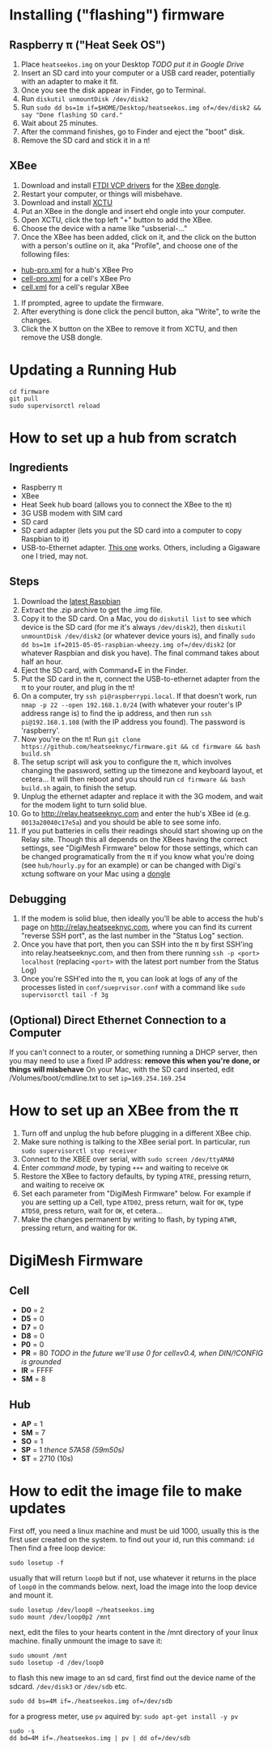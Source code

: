# Installing ("flashing") firmware

## Raspberry π ("Heat Seek OS")
1. Place `heatseekos.img` on your Desktop _TODO put it in Google Drive_
1. Insert an SD card into your computer or a USB card reader, potentially with an adapter to make it fit.
1. Once you see the disk appear in Finder, go to Terminal.
1. Run `diskutil unmountDisk /dev/disk2`
1. Run `sudo dd bs=1m if=$HOME/Desktop/heatseekos.img of=/dev/disk2 && say "Done flashing SD card."`
1. Wait about 25 minutes.
1. After the command finishes, go to Finder and eject the "boot" disk.
1. Remove the SD card and stick it in a π!

## XBee
1. Download and install [FTDI VCP drivers](http://www.ftdichip.com/Drivers/VCP.htm) for the [XBee dongle](https://www.sparkfun.com/products/11697).
1. Restart your computer, or things will misbehave.
1. Download and install [XCTU](http://www.digi.com/products/xbee-rf-solutions/xctu-software/xctu)
1. Put an XBee in the dongle and insert ehd ongle into your computer.
1. Open XCTU, click the top left "+" button to add the XBee.
1. Choose the device with a name like "usbserial-…"
1. Once the XBee has been added, click on it, and the click on the button with a person's outline on it, aka "Profile", and choose one of the following files:
  - [hub-pro.xml](https://raw.githubusercontent.com/heatseeknyc/firmware/master/xctung/hub-pro.xml) for a hub's XBee Pro
  - [cell-pro.xml](https://raw.githubusercontent.com/heatseeknyc/firmware/master/xctung/cell-pro.xml) for a cell's XBee Pro
  - [cell.xml](https://raw.githubusercontent.com/heatseeknyc/firmware/master/xctung/cell.xml) for a cell's regular XBee
1. If prompted, agree to update the firmware.
1. After everything is done click the pencil button, aka "Write", to write the changes.
1. Click the X button on the XBee to remove it from XCTU, and then remove the USB dongle.

# Updating a Running Hub

    cd firmware
    git pull
    sudo supervisorctl reload

# How to set up a hub from scratch

## Ingredients
- Raspberry π
- XBee
- Heat Seek hub board (allows you to connect the XBee to the π)
- 3G USB modem with SIM card
- SD card
- SD card adapter (lets you put the SD card into a computer to copy Raspbian to it)
- USB-to-Ethernet adapter. [This one](http://www.amazon.com/Cable-Matters%C2%AE-SuperSpeed-Gigabit-Ethernet/dp/B00BBD7NFU) works. Others, including a Gigaware one I tried, may not.

## Steps
1. Download the [latest Raspbian](http://downloads.raspberrypi.org/raspbian_latest)
1. Extract the .zip archive to get the .img file.
1. Copy it to the SD card. On a Mac, you do `diskutil list` to see which device is the SD card (for me it's always `/dev/disk2`), then `diskutil unmountDisk /dev/disk2` (or whatever device yours is), and finally `sudo dd bs=1m if=2015-05-05-raspbian-wheezy.img of=/dev/disk2` (or whatever Raspbian and disk you have). The final command takes about half an hour.
1. Eject the SD card, with Command+E in the Finder.
1. Put the SD card in the π, connect the USB-to-ethernet adapter from the π to your router, and plug in the π!
1. On a computer, try `ssh pi@raspberrypi.local`. If that doesn't work, run `nmap -p 22 --open 192.168.1.0/24` (with whatever your router's IP address range is) to find the ip address, and then run `ssh pi@192.168.1.108` (with the IP address you found). The password is 'raspberry'.
1. Now you're on the π! Run `git clone https://github.com/heatseeknyc/firmware.git && cd firmware && bash build.sh`
1. The setup script will ask you to configure the π, which involves changing the password, setting up the timezone and keyboard layout, et cetera… It will then reboot and you should run `cd firmware && bash build.sh` again, to finish the setup.
1. Unplug the ethernet adapter and replace it with the 3G modem, and wait for the modem light to turn solid blue.
1. Go to http://relay.heatseeknyc.com and enter the hub's XBee id (e.g. `0013a20040c17e5a`) and you should be able to see some info.
1. If you put batteries in cells their readings should start showing up on the Relay site. Though this all depends on the XBees having the correct settings, see "DigiMesh Firmware" below for those settings, which can be changed programatically from the π if you know what you're doing (see `hub/hourly.py` for an example) or can be changed with Digi's xctung software on your Mac using a [dongle](https://www.sparkfun.com/products/11697)

## Debugging
1. If the modem is solid blue, then ideally you'll be able to access the hub's page on http://relay.heatseeknyc.com, where you can find its current "reverse SSH port", as the last number in the "Status Log" section.
1. Once you have that port, then you can SSH into the π by first SSH'ing into relay.heatseeknyc.com, and then from there running `ssh -p <port> localhost` (replacing `<port>` with the latest port number from the Status Log)
1. Once you're SSH'ed into the π, you can look at logs of any of the processes listed in `conf/sueprvisor.conf` with a command like `sudo supervisorctl tail -f 3g`

## (Optional) Direct Ethernet Connection to a Computer
If you can't connect to a router, or something running a DHCP server, then you may need to use a fixed IP address:
**remove this when you're done, or things will misbehave**
On your Mac, with the SD card inserted, edit /Volumes/boot/cmdline.txt to set `ip=169.254.169.254`


# How to set up an XBee from the π
1. Turn off and unplug the hub before plugging in a different XBee chip.
1. Make sure nothing is talking to the XBee serial port. In particular, run `sudo supervisorctl stop receiver`
1. Connect to the XBEE over serial, with `sudo screen /dev/ttyAMA0`
1. Enter *command mode*, by typing `+++` and waiting to receive `OK`
1. Restore the XBee to factory defaults, by typing `ATRE`, pressing return, and waiting to receive `OK`
1. Set each parameter from "DigiMesh Firmware" below. For example if you are setting up a Cell, type `ATD02`, press return, wait for `OK`, type `ATD50`, press return, wait for `OK`, et cetera…
1. Make the changes permanent by writing to flash, by typing `ATWR`, pressing return, and waiting for `OK`.

# DigiMesh Firmware

## Cell
- **D0** = 2
- **D5** = 0
- **D7** = 0
- **D8** = 0
- **P0** = 0
- **PR** = 80 *TODO in the future we'll use 0 for cell≥v0.4, when DIN/!CONFIG is grounded*
- **IR** = FFFF
- **SM** = 8

## Hub
- **AP** = 1
- **SM** = 7
- **SO** = 1
- **SP** = 1 *thence 57A58 (59m50s)*
- **ST** = 2710 (10s)

# How to edit the image file to make updates

First off, you need a linux machine and must be uid 1000, usually this is the first user created on the system. 
to find out your id, run this command: `id`
Then find a free loop device:
```
sudo losetup -f
```
usually that will return `loop0` but if not, use whatever it returns in the place of `loop0` in the commands below.
next, load the image into the loop device and mount it.
```
sudo losetup /dev/loop0 ~/heatseekos.img
sudo mount /dev/loop0p2 /mnt
```
next, edit the files to your hearts content in the /mnt directory of your linux machine.
finally unmount the image to save it:
```
sudo umount /mnt
sudo losetup -d /dev/loop0
```
to flash this new image to an sd card, first find out the device name of the sdcard. `/dev/disk3` or `/dev/sdb` etc.
```
sudo dd bs=4M if=./heatseekos.img of=/dev/sdb
```
for a progress meter, use `pv` aquired by: `sudo apt-get install -y pv`
```
sudo -s 
dd bd=4M if=./heatseekos.img | pv | dd of=/dev/sdb
```
